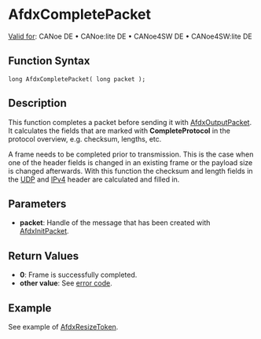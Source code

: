 # AfdxCompletePacket

[Valid for](../../../Shared/FeatureAvailability.md): CANoe DE • CANoe:lite DE • CANoe4SW DE • CANoe4SW:lite DE

## Function Syntax

```plaintext
long AfdxCompletePacket( long packet );
```

## Description

This function completes a packet before sending it with [AfdxOutputPacket](CAPLfunctionAfdxOutputPacket.md). It calculates the fields that are marked with **CompleteProtocol** in the protocol overview, e.g. checksum, lengths, etc.

A frame needs to be completed prior to transmission. This is the case when one of the header fields is changed in an existing frame or the payload size is changed afterwards. With this function the checksum and length fields in the [UDP](../../../CANoeCANalyzer/AFDX/protocols/afdxProtocolUDP.md) and [IPv4](../../../CANoeCANalyzer/AFDX/protocols/afdxProtocolIPv4.md) header are calculated and filled in.

## Parameters

- **packet**: Handle of the message that has been created with [AfdxInitPacket](CAPLfunctionAfdxInitPacket.md).

## Return Values

- **0**: Frame is successfully completed.
- **other value**: See [error code](../CAPLfunctionsAFDXErrorCodes.md).

## Example

See example of [AfdxResizeToken](CAPLfunctionAfdxResizeToken.md).

